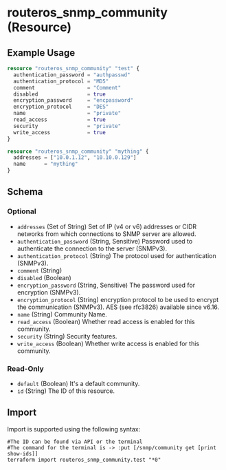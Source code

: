 # routeros_snmp_community (Resource)


## Example Usage
```terraform
resource "routeros_snmp_community" "test" {
  authentication_password = "authpasswd"
  authentication_protocol = "MD5"
  comment                 = "Comment"
  disabled                = true
  encryption_password     = "encpassword"
  encryption_protocol     = "DES"
  name                    = "private"
  read_access             = true
  security                = "private"
  write_access            = true
}

resource "routeros_snmp_community" "mything" {
  addresses = ["10.0.1.12", "10.10.0.129"]
  name      = "mything"
}
```

<!-- schema generated by tfplugindocs -->
## Schema

### Optional

- `addresses` (Set of String) Set of IP (v4 or v6) addresses or CIDR networks from which connections to SNMP server are allowed.
- `authentication_password` (String, Sensitive) Password used to authenticate the connection to the server (SNMPv3).
- `authentication_protocol` (String) The protocol used for authentication (SNMPv3).
- `comment` (String)
- `disabled` (Boolean)
- `encryption_password` (String, Sensitive) The password used for encryption (SNMPv3).
- `encryption_protocol` (String) encryption protocol to be used to encrypt the communication (SNMPv3). AES (see rfc3826) available since v6.16.
- `name` (String) Community Name.
- `read_access` (Boolean) Whether read access is enabled for this community.
- `security` (String) Security features.
- `write_access` (Boolean) Whether write access is enabled for this community.

### Read-Only

- `default` (Boolean) It's a default community.
- `id` (String) The ID of this resource.

## Import
Import is supported using the following syntax:
```shell
#The ID can be found via API or the terminal
#The command for the terminal is -> :put [/snmp/community get [print show-ids]]
terraform import routeros_snmp_community.test "*0"
```
